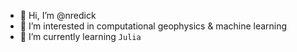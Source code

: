 - 👋 Hi, I’m @nredick
- 👀 I’m interested in computational geophysics & machine learning
- 🌱 I’m currently learning `Julia`
<!--- - 📫 Reach me @ [nathalieredick@gmail.com](mailto:nathalieredick@gmail.com)--->

<!---
nredick/nredick is a ✨ special ✨ repository because its `README.md` (this file) appears on your GitHub profile.
You can click the Preview link to take a look at your changes.
--->
